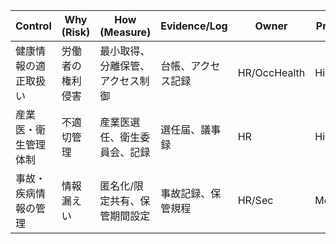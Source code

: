 | Control              | Why (Risk)       | How (Measure)                    | Evidence/Log       | Owner        | Priority | Ref      |
| -------------------- | ---------------- | -------------------------------- | ------------------ | ------------ | -------- | -------- |
| 健康情報の適正取扱い | 労働者の権利侵害 | 最小取得、分離保管、アクセス制御 | 台帳、アクセス記録 | HR/OccHealth | High     | 労安衛法 |
| 産業医・衛生管理体制 | 不適切管理       | 産業医選任、衛生委員会、記録     | 選任届、議事録     | HR           | High     | 同法     |
| 事故・疾病情報の管理 | 情報漏えい       | 匿名化/限定共有、保管期間設定    | 事故記録、保管規程 | HR/Sec       | Medium   | 同法     |
